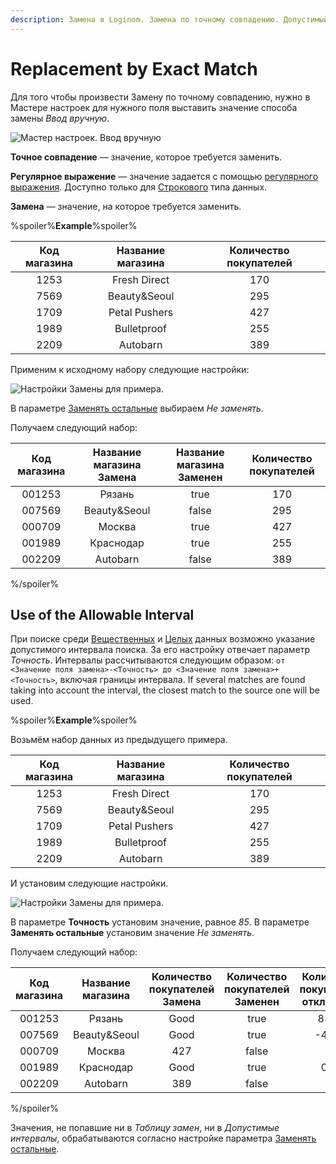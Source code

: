 ```yaml
---
description: Замена в Loginom. Замена по точному совпадению. Допустимый интервал.
---
```

# Replacement by Exact Match

Для того чтобы произвести Замену по точному совпадению, нужно в Мастере настроек для нужного поля выставить значение способа замены *Ввод вручную*.

![Мастер настроек. Ввод вручную](./substitution-exact-match-1.png)

**Точное совпадение** — значение, которое требуется заменить.

**Регулярное выражение** — значение задается с помощью [регулярного выражения](./regexp-match.md). Доступно только для [Строкового](./../../../data/datatype.md) типа данных.

**Замена** — значение, на которое требуется заменить.

%spoiler%**Example**%spoiler%

| Код магазина | Название магазина | Количество покупателей |
|:-:|:-:|:-:|
| 1253 | Fresh Direct | 170 |
| 7569 | Beauty&Seoul | 295 |
| 1709 | Petal Pushers | 427 |
| 1989 | Bulletproof | 255 |
| 2209 | Autobarn | 389 |

Применим к исходному набору следующие настройки:

![Настройки Замены для примера.](substitution-exact-match-2.png)

В параметре [Заменять остальные](./other-match.md) выбираем *Не заменять.*

Получаем следующий набор:

| Код магазина | Название магазина Замена | Название магазина Заменен | Количество покупателей |
|:-:|:-:|:-:|:-:|
| 001253 | Рязань | true | 170 |
| 007569 | Beauty&Seoul | false | 295 |
| 000709 | Москва | true | 427 |
| 001989 | Краснодар | true | 255 |
| 002209 | Autobarn | false | 389 |

%/spoiler%


## Use of the Allowable Interval

При поиске среди [Вещественных](./../../../data/datatype.md) и [Целых](./../../../data/datatype.md) данных возможно указание допустимого интервала поиска. За его настройку отвечает параметр *Точность*. Интервалы рассчитываются следующим образом: `от <Значение поля замена>-<Точность> до <Значение поля замена>+<Точность>`, включая границы интервала. If several matches are found taking into account the interval, the closest match to the source one will be used.

%spoiler%**Example**%spoiler%

Возьмём набор данных из предыдущего примера.

| Код магазина | Название магазина | Количество покупателей |
|:-:|:-:|:-:|
| 1253 | Fresh Direct | 170 |
| 7569 | Beauty&Seoul | 295 |
| 1709 | Petal Pushers | 427 |
| 1989 | Bulletproof | 255 |
| 2209 | Autobarn | 389 |

И установим следующие настройки.

![Настройки Замены для примера.](substitution-exact-match-3.png)

В параметре **Точность** установим значение, равное *85*.
В параметре **Заменять остальные** установим значение *Не заменять*.

Получаем следующий набор:

| Код магазина | Название магазина | Количество покупателей Замена | Количество покупателей Заменен | Количество покупателей отклонение |
|:-:|:-:|:-:|:-:|:-:|
| 001253 | Рязань | Good | true | 85,00 |
| 007569 | Beauty&Seoul | Good | true | -40,00 |
| 000709 | Москва | 427 | false | |
| 001989 | Краснодар | Good | true | 0,00 |
| 002209 | Autobarn | 389 | false | |

%/spoiler%

Значения, не попавшие ни в *Таблицу замен*, ни в *Допустимые интервалы*, обрабатываются согласно настройке параметра [Заменять остальные](./other-match.md).